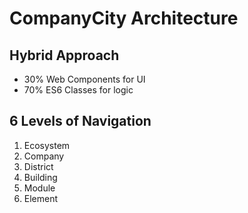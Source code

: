 # CompanyCity Architecture

## Hybrid Approach
- 30% Web Components for UI
- 70% ES6 Classes for logic

## 6 Levels of Navigation
1. Ecosystem
2. Company
3. District
4. Building
5. Module
6. Element
